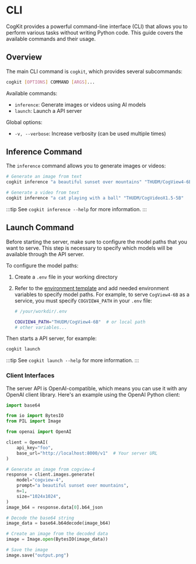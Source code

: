 ---
---

# CLI

CogKit provides a powerful command-line interface (CLI) that allows you to perform various tasks without writing Python code. This guide covers the available commands and their usage.

## Overview

The main CLI command is `cogkit`, which provides several subcommands:

```bash
cogkit [OPTIONS] COMMAND [ARGS]...
```

Available commands:

- `inference`: Generate images or videos using AI models
- `launch`: Launch a API server

Global options:

- `-v, --verbose`: Increase verbosity (can be used multiple times)

## Inference Command

The `inference` command allows you to generate images or videos:


```bash
# Generate an image from text
cogkit inference "a beautiful sunset over mountains" "THUDM/CogView4-6B"

# Generate a video from text
cogkit inference "a cat playing with a ball" "THUDM/CogVideoX1.5-5B"
```

:::tip
See `cogkit inference --help` for more information.
:::

## Launch Command

Before starting the server, make sure to configure the model paths that you want to serve. This step is necessary to specify which models will be available through the API server.

To configure the model paths:

1. Create a `.env` file in your working directory
2. Refer to the [environment template](https://github.com/THUDM/CogKit/blob/main/.env.template) and add needed environment variables to specify model paths. For example, to serve `CogView4-6B` as a service, you must specify `COGVIEW4_PATH` in your `.env` file:

    ```bash
    # /your/workdir/.env

    COGVIEW4_PATH="THUDM/CogView4-6B"  # or local path
    # other variables...
    ```

Then starts a API server, for example:

```bash
cogkit launch
```

:::tip
See `cogkit launch --help` for more information.
:::


### Client Interfaces

The server API is OpenAI-compatible, which means you can use it with any OpenAI client library. Here's an example using the OpenAI Python client:

```python
import base64

from io import BytesIO
from PIL import Image

from openai import OpenAI

client = OpenAI(
    api_key="foo",
    base_url="http://localhost:8000/v1"  # Your server URL
)

# Generate an image from cogview-4
response = client.images.generate(
    model="cogview-4",
    prompt="a beautiful sunset over mountains",
    n=1,
    size="1024x1024",
)
image_b64 = response.data[0].b64_json

# Decode the base64 string
image_data = base64.b64decode(image_b64)

# Create an image from the decoded data
image = Image.open(BytesIO(image_data))

# Save the image
image.save("output.png")
```
